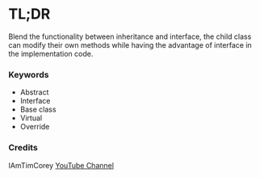 # TL;DR
Blend the functionality between inheritance and interface, the child class can modify their own methods while having the advantage of interface in the implementation code.

### Keywords
* Abstract
* Interface
* Base class
* Virtual
* Override

### Credits
IAmTimCorey [YouTube Channel](https://youtu.be/jRkmPRk5j2E?si=eQhkpqOOAYMDaBVd)
